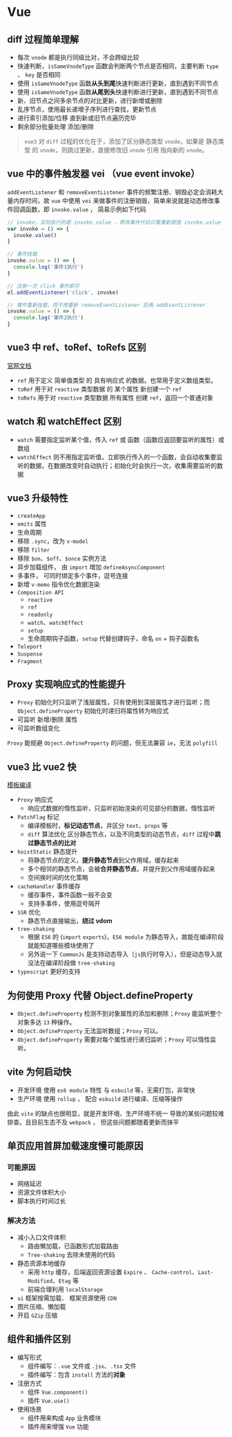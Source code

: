 # Vue

## diff 过程简单理解

- 每次 `vnode` 都是执行同级比对，不会跨级比较
- 快速判断，`isSameVnodeType` 函数会判断两个节点是否相同，主要判断 `type` 、 `key` 是否相同
- 使用 `isSameVnodeType` 函数**从头到尾**快速判断进行更新，直到遇到不同节点
- 使用 `isSameVnodeType` 函数**从尾到头**快速判断进行更新，直到遇到不同节点
- 新、旧节点之间多余节点的对比更新，进行新增或删除
- 乱序节点，使用最长递增子序列进行查找，更新节点
- 进行索引添加/位移 直到新或旧节点遍历完毕
- 剩余部分批量处理 添加/删除

> `vue3` 对 `diff` 过程的优化在于，添加了区分静态类型 `vnode`，如果是 静态类型 的 `vnode`，则跳过更新，直接修改旧 `vnode` 引用 指向新的 `vnode`。



## vue 中的事件触发器 vei （vue event invoke）

`addEventListener` 和 `removeEventListener` 事件的频繁注册、销毁必定会消耗大量内存时间，故 `vue` 中使用 `vei` 来做事件的注册销毁，简单来说就是动态修改事件回调函数，即 `invoke.value` ， 简易示例如下代码

```js
// invoke，实际执行的是 invoke.value ，修改事件代码只需重新赋值 invoke.value 即可
var invoke = () => {
  invoke.value()
}

// 事件挂载
invoke.value = () => {
  console.log('事件1执行')
}

// 注册一次 click 事件即可
el.addEventListener('click', invoke)

// 事件重新挂载，而不用重新 removeEventListener 后再 addEventListener
invoke.value = () => {
  console.log('事件2执行')
}
```



## vue3 中 ref、toRef、toRefs 区别 

[官网文档](https://cn.vuejs.org/api/reactivity-utilities.html)

- `ref` 用于定义 简单值类型 的 具有响应式 的数据。也常用于定义数组类型。
- `toRef` 用于对 `reactive` 类型数据 的 某个属性 新创建一个 `ref`
- `toRefs` 用于对 `reactive` 类型数据 所有属性 创建 `ref`，返回一个普通对象



## watch 和 watchEffect 区别

- `watch` 需要指定监听某个值，传入 `ref` 或 函数（函数应返回要监听的属性）或数组
- `watchEffect` 则不用指定监听值，立即执行传入的一个函数，会自动收集要监听的数据，在数据改变时自动执行；初始化时会执行一次，收集需要监听的数据



## vue3 升级特性

- `createApp`
- `emits` 属性
- 生命周期
- 移除 `.sync`，改为 `v-model`
- 移除 `filter`
- 移除 `$on`、`$off`、`$once` 实例方法
- 异步加载组件， 由 `import` 增加 `defineAsyncComponent`
- 多事件， 可同时绑定多个事件，逗号连接
- 新增 `v-memo` 指令优化数据渲染
- `Composition API`
  - `reactive`
  - `ref`
  - `readonly`
  - `watch`、`watchEffect`
  - `setup`
  - 生命周期钩子函数，`setup` 代替创建钩子，命名 `on` + 钩子函数名
- `Teleport`
- `Suspense`
- `Fragment`



## Proxy 实现响应式的性能提升

- `Proxy` 初始化时只监听了浅层属性，只有使用到深层属性才进行监听；而 `Object.defineProperty` 初始化时递归将属性转为响应式
- 可监听 新增/删除 属性
- 可监听数组变化

`Proxy` 能规避 `Object.defineProperty` 的问题，但无法兼容 `ie`，无法 `polyfill`



## vue3 比 vue2 快

[模板编译](https://template-explorer.vuejs.org/)

- `Proxy` 响应式
  - 响应式数据的惰性监听，只监听初始渲染的可见部分的数据，惰性监听
- `PatchFlag` 标记
  - 编译模板时，**标记动态节点**，并区分 `text`、`props` 等
  - `diff` 算法优化 区分静态节点，以及不同类型的动态节点，`diff` 过程中**跳过静态节点的比对**
- `hoistStatic` 静态提升
  - 将静态节点的定义，**提升静态节点**到父作用域，缓存起来
  - 多个相邻的静态节点，会被**合并静态节点**，并提升到父作用域缓存起来
  - 空间换时间的优化策略
- `cacheHandler` 事件缓存
  - 缓存事件，事件函数一般不会变
  - 支持多事件，使用逗号隔开
- `SSR` 优化
  - 静态节点直接输出，**绕过 vdom**
- `tree-shaking`
  - 根据 `ES6` 的 (`import` `exports`)，`ES6 module` 为静态导入，故能在编译阶段就能知道哪些模块使用了
  - 另外说一下 `CommonJs` 是支持动态导入（`js`执行时导入），但是动态导入就没法在编译阶段做 `tree-shaking`
- `typescript` 更好的支持



## 为何使用 Proxy 代替 Object.defineProperty

- `Object.defineProperty` 检测不到对象属性的添加和删除；`Proxy` 能监听整个对象多达 `13` 种操作。
- `Object.defineProperty` 无法监听数组；`Proxy` 可以。
- `Object.defineProperty` 需要对每个属性进行递归监听；`Proxy` 可以惰性监听。



## vite 为何启动快

- 开发环境 使用 `es6 module` 特性 与 `esbuild` 等，无需打包，非常快
- 生产环境 使用 `rollup` ， 配合 `esbuild` 进行编译、压缩等操作

由此 `vite` 的缺点也很明显，就是开发环境、生产环境不统一 导致的某些问题较难排查。且目前生态不及 `webpack` ， 但这些问题都随着更新而抹平




## 单页应用首屏加载速度慢可能原因

### 可能原因
- 网络延迟
- 资源文件体积大小
- 脚本执行时间过长

### 解决方法
- 减小入口文件体积
  - 路由懒加载，已函数形式加载路由
  - `Tree-shaking` 去除未使用的代码
- 静态资源本地缓存
  - 采用 `http` 缓存，后端返回资源设置 `Expire` 、 `Cache-control`、`Last-Modified`、`Etag` 等
  - 前端合理利用 `localStorage`
- `ui` 框架按需加载、 框架资源使用 `CDN`
- 图片压缩、懒加载
- 开启 `GZip` 压缩


## 组件和插件区别
- 编写形式
  - 组件编写：`.vue` 文件或 `.jsx`、`.tsx` 文件
  - 插件编写：包含 `install` 方法的**对象**
- 注册方式
  - 组件 `Vue.component()`
  - 插件 `Vue.use()`
- 使用场景
  - 组件用来构成 `App` 业务模块
  - 插件用来增强 `Vue` 功能

